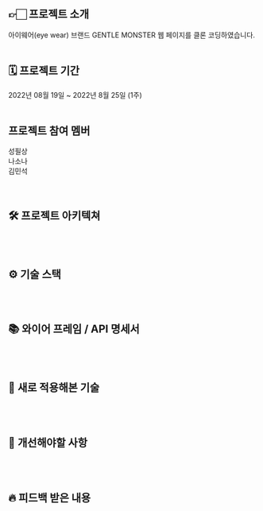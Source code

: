 
## 👉🏻 프로젝트 소개 <br>
아이웨어(eye wear) 브랜드 GENTLE MONSTER 웹 페이지를 클론 코딩하였습니다.
<br><br>

## 🗓 프로젝트 기간
2022년 08월 19일 ~ 2022년 8월 25일 (1주)
<br><br>

## 프로젝트 참여 멤버
성필상 <br>
나소나 <br>
김민석 <br>
<br><br>

## 🛠 프로젝트 아키텍쳐
<br><br>

## ⚙️ 기술 스택
<br><br>

## 📚 와이어 프레임 / API 명세서
<br><br>

## 🚀 새로 적용해본 기술
<br><br>

## 📖 개선해야할 사항
<br><br>

## 🔥 피드백 받은 내용
<br><br>
